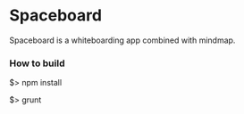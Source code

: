 Spaceboard
==========

Spaceboard is a whiteboarding app combined with mindmap.

### How to build ###

$> npm install

$> grunt

